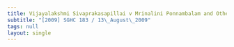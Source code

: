 ```yaml
---
title: Vijayalakshmi Sivaprakasapillai v Mrinalini Ponnambalam and Others
subtitle: "[2009] SGHC 183 / 13\_August\_2009"
tags: null
layout: single
---
```


